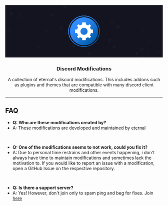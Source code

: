 <div align="center">
	<img src="../assets/banner.png?raw=true" />
</div>

<h3 align="center">Discord Modifications</h3>

<p align="center">A collection of eternal's discord modifications. This includes addons such as plugins and themes that are compatible with many discord client modifications.</p>

---

## FAQ
- **Q: Who are these modifications created by?**
- A: These modifications are developed and maintained by [eternal](https://github.com/eternal404/)

<br />

- **Q: One of the modifications seems to not work, could you fix it?**
- A: Due to personal time restrains and other events happening, i don't always have time to maintain modifications and sometimes lack the motivation to. If you would like to report an issue with a modification, open a GitHub Issue on the respective repository.

<br />

- **Q: Is there a support server?**
- A: Yes! However, don't join only to spam ping and beg for fixes. Join [here](https://discord.gg/HQ5N7Rcajc)
